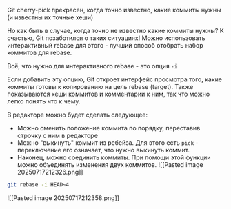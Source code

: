 Git cherry-pick прекрасен, когда точно известно, какие коммиты нужны (и известны их точные хеши)

Но как быть в случае, когда точно не известно какие коммиты нужны? К счастью, Git позаботился о таких ситуациях! Можно использовать интерактивный rebase для этого - лучший способ отобрать набор коммитов для rebase.

Всё, что нужно для интерактивного rebase - это опция `-i`

Если добавить эту опцию, Git откроет интерфейс просмотра того, какие коммиты готовы к копированию на цель rebase (target). Также показываются хеши коммитов и комментарии к ним, так что можно легко понять что к чему.

В редакторе можно будет сделать следующее:
- Можно сменить положение коммита по порядку, переставив строчку с ним в редакторе 
- Можно "выкинуть" коммит из ребейза. Для этого есть `pick` - переключение его означает, что нужно выкинуть коммит.
- Наконец, можно соединить коммиты. При помощи этой функции можно объединять изменения двух коммитов.
![[Pasted image 20250717212326.png]]
```bash
git rebase -i HEAD~4
```
![[Pasted image 20250717212358.png]]
